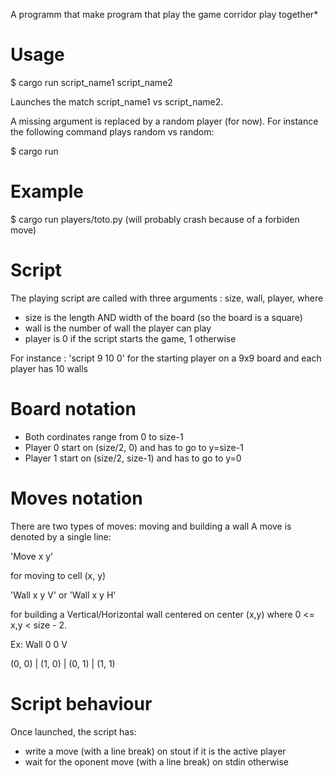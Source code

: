 A programm that make program that play the game corridor play together*

# Usage

$ cargo run script_name1 script_name2

Launches the match script_name1 vs script_name2.

A missing argument is replaced by a random player (for now).
For instance the following command plays random vs random:

$ cargo run

# Example

$ cargo run players/toto.py
(will probably crash because of a forbiden move)

# Script

The playing script are called with three arguments : size, wall, player, where
- size is the length AND width of the board (so the board is a square)
- wall is the number of wall the player can play
- player is 0 if the script starts the game, 1 otherwise

For instance : 'script 9 10 0' for the starting player on a 9x9 board and each player has 10 walls

# Board notation
- Both cordinates range from 0 to size-1
- Player 0 start on (size/2, 0) and has to go to y=size-1
- Player 1 start on (size/2, size-1) and has to go to y=0

# Moves notation
There are two types of moves: moving and building a wall
A move is denoted by a single line:

'Move x y'

for moving to cell (x, y)

'Wall x y V' or 'Wall x y H'

for building a Vertical/Horizontal wall centered on center (x,y)
where 0 <= x,y < size - 2.

Ex: Wall 0 0 V 

(0, 0) | (1, 0)
       |
(0, 1) | (1, 1)
	
# Script behaviour

Once launched, the script has:
- write a move (with a line break) on stout if it is the active player
- wait for the oponent move (with a line break) on stdin otherwise